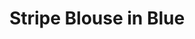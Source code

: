 ---
title: Stripe Blouse in Blue
permalink: /catalog/stripe-blouse-in-blue
layout: item
price: 5,000
description: Made of soft and natural nude cotton fabric, which feels really nice on your skin. Loose silhouette gives comfort and freedom of movement. The contrast piping imitates incompleteness and hangs relaxedly around your neck.
composition: 95% cotton, 5% polyester
sizes: Available in two sizes (S, M)  
---